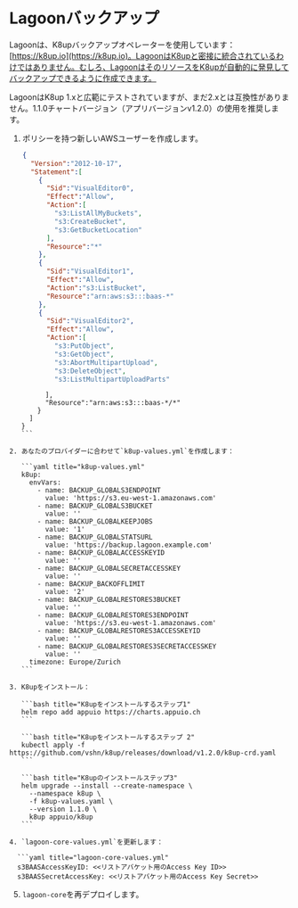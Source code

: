 # Lagoonバックアップ

Lagoonは、K8upバックアップオペレーターを使用しています：[https://k8up.io](https://k8up.io)。LagoonはK8upと密接に統合されているわけではありません。むしろ、LagoonはそのリソースをK8upが自動的に発見してバックアップできるように作成できます。

LagoonはK8up 1.xと広範にテストされていますが、まだ2.xとは互換性がありません。1.1.0チャートバージョン（アプリバージョンv1.2.0）の使用を推奨します。

1. ポリシーを持つ新しいAWSユーザーを作成します。

    ```json title="example K8up IAM user"
    {
      "Version":"2012-10-17",
      "Statement":[
        {
          "Sid":"VisualEditor0",
          "Effect":"Allow",
          "Action":[
            "s3:ListAllMyBuckets",
            "s3:CreateBucket",
            "s3:GetBucketLocation"
          ],
          "Resource":"*"
        },
        {
          "Sid":"VisualEditor1",
          "Effect":"Allow",
          "Action":"s3:ListBucket",
          "Resource":"arn:aws:s3:::baas-*"
        },
        {
          "Sid":"VisualEditor2",
          "Effect":"Allow",
          "Action":[
            "s3:PutObject",
            "s3:GetObject",
            "s3:AbortMultipartUpload",
            "s3:DeleteObject",
            "s3:ListMultipartUploadParts"
 ```
          ],
          "Resource":"arn:aws:s3:::baas-*/*"
        }
      ]
    }
    ```

2. あなたのプロバイダーに合わせて`k8up-values.yml`を作成します：

    ```yaml title="k8up-values.yml"
    k8up:
      envVars:
        - name: BACKUP_GLOBALS3ENDPOINT
          value: 'https://s3.eu-west-1.amazonaws.com'
        - name: BACKUP_GLOBALS3BUCKET
          value: ''
        - name: BACKUP_GLOBALKEEPJOBS
          value: '1'
        - name: BACKUP_GLOBALSTATSURL
          value: 'https://backup.lagoon.example.com'
        - name: BACKUP_GLOBALACCESSKEYID
          value: ''
        - name: BACKUP_GLOBALSECRETACCESSKEY
          value: ''
        - name: BACKUP_BACKOFFLIMIT
          value: '2'
        - name: BACKUP_GLOBALRESTORES3BUCKET
          value: ''
        - name: BACKUP_GLOBALRESTORES3ENDPOINT
          value: 'https://s3.eu-west-1.amazonaws.com'
        - name: BACKUP_GLOBALRESTORES3ACCESSKEYID
          value: ''
        - name: BACKUP_GLOBALRESTORES3SECRETACCESSKEY
          value: ''
      timezone: Europe/Zurich
    ```

3. K8upをインストール：

    ```bash title="K8upをインストールするステップ1"
    helm repo add appuio https://charts.appuio.ch
    ```

    ```bash title="K8upをインストールするステップ 2"
    kubectl apply -f https://github.com/vshn/k8up/releases/download/v1.2.0/k8up-crd.yaml
    ```

    ```bash title="K8upのインストールステップ3"
    helm upgrade --install --create-namespace \
      --namespace k8up \
      -f k8up-values.yaml \
      --version 1.1.0 \
      k8up appuio/k8up
    ```

4. `lagoon-core-values.yml`を更新します：

   ```yaml title="lagoon-core-values.yml"
   s3BAASAccessKeyID: <<リストアバケット用のAccess Key ID>>
   s3BAASSecretAccessKey: <<リストアバケット用のAccess Key Secret>>
   ```

5. `lagoon-core`を再デプロイします。

